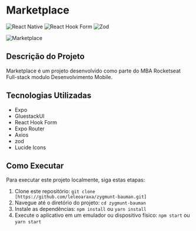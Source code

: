 # **Marketplace**

![React Native](https://img.shields.io/badge/-React_Native-blue) ![React Hook Form](https://img.shields.io/badge/-React_Hook_Form-orange) ![Zod](https://img.shields.io/badge/-Zod-yellow) 

![Marketplace](https://github.com/leleoaraxa/zygmunt-bauman)

## Descrição do Projeto

Marketplace é um projeto desenvolvido como parte do MBA Rocketseat Full-stack modulo Desenvolvimento Mobile.

## Tecnologias Utilizadas

- Expo
- GluestackUI
- React Hook Form
- Expo Router
- Axios
- zod
- Lucide Icons

## Como Executar

Para executar este projeto localmente, siga estas etapas:

1. Clone este repositório: `git clone [https://github.com/leleoaraxa/zygmunt-bauman.git]`
2. Navegue até o diretório do projeto: `cd zygmunt-bauman`
3. Instale as dependências: `npm install` ou `yarn install`
4. Execute o aplicativo em um emulador ou dispositivo físico: `npm start` ou `yarn start`
